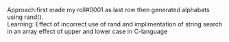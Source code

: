 Approach:first made my roll#0001 as last row then generated alphabats using rand().<br>
Learning: Effect of incorrect use of rand and implimentation of string search in an array effect of upper and lower case in C-language
